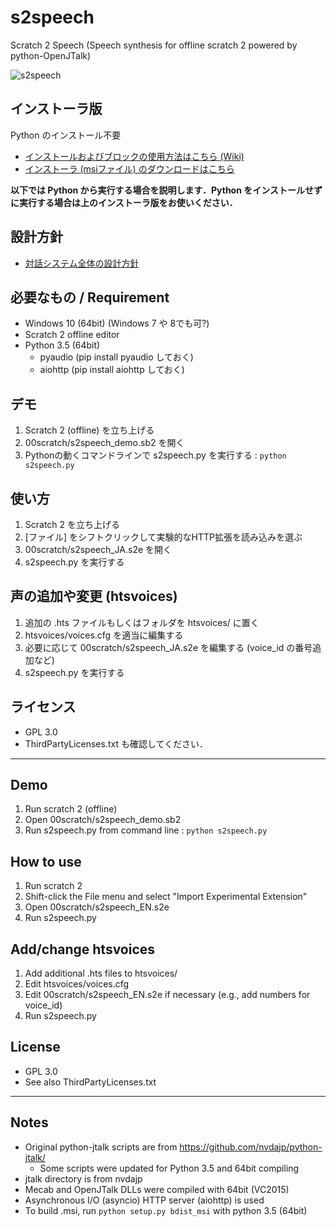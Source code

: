 # s2speech
Scratch 2 Speech (Speech synthesis for offline scratch 2 powered by python-OpenJTalk)

![s2speech](https://github.com/memakura/s2speech/blob/master/images/ScratchSpeechSynth.png)

## インストーラ版
Python のインストール不要
- [インストールおよびブロックの使用方法はこちら (Wiki)](https://github.com/memakura/s2speech/wiki)
- [インストーラ (msiファイル) のダウンロードはこちら](https://github.com/memakura/s2speech/releases)

**以下では Python から実行する場合を説明します．Python をインストールせずに実行する場合は上のインストーラ版をお使いください．**

## 設計方針
- [対話システム全体の設計方針](https://memakura.github.io/dialogsystem)

## 必要なもの / Requirement
- Windows 10 (64bit) (Windows 7 や 8でも可?)
- Scratch 2 offline editor
- Python 3.5 (64bit)
    - pyaudio (pip install pyaudio しておく)
    - aiohttp (pip install aiohttp しておく)

## デモ
1. Scratch 2 (offline) を立ち上げる
1. 00scratch/s2speech_demo.sb2 を開く
1. Pythonの動くコマンドラインで s2speech.py を実行する : `python s2speech.py`

## 使い方
1. Scratch 2 を立ち上げる
1. [ファイル] をシフトクリックして実験的なHTTP拡張を読み込みを選ぶ
1. 00scratch/s2speech_JA.s2e を開く
1. s2speech.py を実行する

## 声の追加や変更 (htsvoices)
1. 追加の .hts ファイルもしくはフォルダを htsvoices/ に置く
1. htsvoices/voices.cfg を適当に編集する
1. 必要に応じて 00scratch/s2speech_JA.s2e を編集する (voice_id の番号追加など)
1. s2speech.py を実行する

## ライセンス
- GPL 3.0
- ThirdPartyLicenses.txt も確認してください．

----

## Demo
1. Run scratch 2 (offline)
1. Open 00scratch/s2speech_demo.sb2
1. Run s2speech.py from command line : `python s2speech.py`

## How to use
1. Run scratch 2
1. Shift-click the File menu and select "Import Experimental Extension"
1. Open 00scratch/s2speech_EN.s2e
1. Run s2speech.py

## Add/change htsvoices
1. Add additional .hts files to htsvoices/
1. Edit htsvoices/voices.cfg
1. Edit 00scratch/s2speech_EN.s2e if necessary (e.g., add numbers for voice_id)
1. Run s2speech.py

## License
- GPL 3.0
- See also ThirdPartyLicenses.txt

----
## Notes
- Original python-jtalk scripts are from https://github.com/nvdajp/python-jtalk/
    - Some scripts were updated for Python 3.5 and 64bit compiling
- jtalk directory is from nvdajp
- Mecab and OpenJTalk DLLs were compiled with 64bit (VC2015)
- Asynchronous I/O (asyncio) HTTP server (aiohttp) is used
- To build .msi, run `python setup.py bdist_msi` with python 3.5 (64bit)

